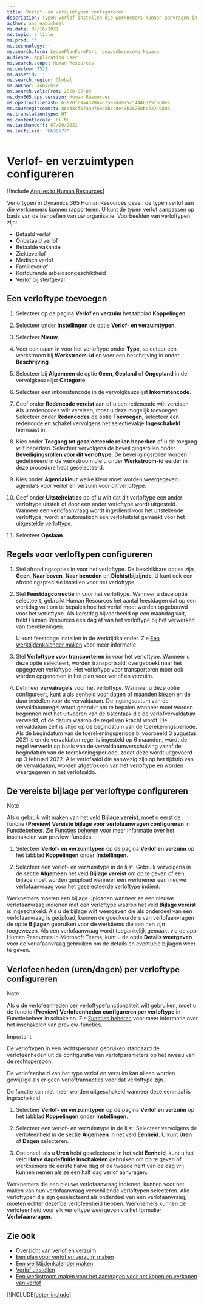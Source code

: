 ```yaml
---
title: Verlof- en verzuimtypen configureren
description: Typen verlof instellen die werknemers kunnen aanvragen in Dynamics 365 Human Resources.
author: andreabichsel
ms.date: 07/16/2021
ms.topic: article
ms.prod: ''
ms.technology: ''
ms.search.form: LeavePlanFormPart, LeaveAbsenceWorkspace
audience: Application User
ms.search.scope: Human Resources
ms.custom: 7521
ms.assetid: ''
ms.search.region: Global
ms.author: anbichse
ms.search.validFrom: 2020-02-03
ms.dyn365.ops.version: Human Resources
ms.openlocfilehash: 63970f69a437864675eada975c54446325fb60e2
ms.sourcegitcommit: 86d38cf57abe768e5bccde48b28280bc2224080c
ms.translationtype: HT
ms.contentlocale: nl-NL
ms.lasthandoff: 07/19/2021
ms.locfileid: "6639577"
---
```

# <a name="configure-leave-and-absence-types"></a>Verlof- en verzuimtypen configureren

[!include [Applies to Human Resources](../includes/applies-to-hr.md)]

Verloftypen in Dynamics 365 Human Resources geven de typen verlof aan die werknemers kunnen rapporteren. U kunt de typen verlof aanpassen op basis van de behoeften van uw organisatie. Voorbeelden van verloftypen zijn:

- Betaald verlof
- Onbetaald verlof
- Betaalde vakantie
- Ziekteverlof
- Medisch verlof
- Familieverlof
- Kortdurende arbeidsongeschiktheid
- Verlof bij sterfgeval

## <a name="add-a-leave-type"></a>Een verloftype toevoegen

1. Selecteer op de pagina **Verlof en verzuim** het tabblad **Koppelingen**.

2. Selecteer onder **Instellingen** de optie **Verlof- en verzuimtypen**.

3. Selecteer **Nieuw**.

4. Voer een naam in voor het verloftype onder **Type**, selecteer een werkstroom bij **Werkstroom-id** en voer een beschrijving in onder **Beschrijving**.

5. Selecteer bij **Algemeen** de optie **Geen**, **Gepland** of **Ongepland** in de vervolgkeuzelijst **Categorie**.

6. Selecteer een inkomstencode in de vervolgkeuzelijst **Inkomstencode**.

7. Geef onder **Redencode vereist** aan of u een redencode wilt vereisen. Als u redencodes wilt vereisen, moet u deze mogelijk toevoegen. Selecteer onder **Redencodes** de optie **Toevoegen**, selecteer een redencode en schakel vervolgens het selectievakje **Ingeschakeld** hiernaast in.

8. Kies onder **Toegang tot geselecteerde rollen beperken** of u de toegang wilt beperken. Selecteer vervolgens de beveiligingsrollen onder **Beveiligingsrollen voor dit verloftype**. De beveiligingsrollen worden gedefinieerd in de werkstroom die u onder **Werkstroom-id** eerder in deze procedure hebt geselecteerd.

9. Kies onder **Agendakleur** welke kleur moet worden weergegeven agenda's voor verlof en verzuim voor dit verloftype. 

10. Geef onder **Uitstelrelaties** op of u wilt dat dit verloftype een ander verloftype uitstelt of door een ander verloftype wordt uitgesteld. Wanneer een verlofaanvraag wordt ingediend voor het uitstellende verloftype, wordt er automatisch een verlofuitstel gemaakt voor het uitgestelde verloftype. 

10. Selecteer **Opslaan**.

## <a name="configure-leave-type-rules"></a>Regels voor verloftypen configureren

1. Stel afrondingsopties in voor het verloftype. De beschikbare opties zijn **Geen**, **Naar boven**, **Naar beneden** en **Dichtstbijzijnde**. U kunt ook een afrondingsprecisie instellen voor het verloftype.

2. Stel **Feestdagcorrectie** in voor het verloftype. Wanneer u deze optie selecteert, gebruikt Human Resources het aantal feestdagen dat op een werkdag valt om te bepalen hoe het verlof moet worden opgebouwd voor het verloftype. Als kerstdag bijvoorbeeld op een maandag valt, trekt Human Resources een dag af van het verloftype bij het verwerken van toerekeningen.

   U kunt feestdage instellen in de werktijdkalender. Zie [Een werktijdenkalender maken](hr-leave-and-absence-working-time-calendar.md) voor meer informatie
   
 3. Stel **Verloftype voor transporteren** in voor het verloftype. Wanneer u deze optie selecteert, worden transportsaldi overgeboekt naar het opgegeven verloftype. Het verloftype voor transporteren moet ook worden opgenomen in het plan voor verlof en verzuim. 
 
4. Definieer **vervalregels** voor het verloftype. Wanneer u deze optie configureert, kunt u als eenheid voor dagen of maanden kiezen en de duur instellen voor de vervaldatum. De ingangsdatum van de vervaldatumregel wordt gebruikt om te bepalen wanneer moet worden begonnen met het uitvoeren van de batchtaak die de verlofvervaldatum verwerkt, of de datum waarop de regel van kracht wordt. De vervaldatum zelf is altijd op de begindatum van de toerekeningsperiode. Als de begindatum van de toerekeningsperiode bijvoorbeeld 3 augustus 2021 is en de vervaldatumregel is ingesteld op 6 maanden, wordt de regel verwerkt op basis van de vervaldatumverschuiving vanaf de begindatum van de toerekeningsperiode, zodat deze wordt uitgevoerd op 3 februari 2022. Alle verlofsaldi die aanwezig zijn op het tijdstip van de vervaldatum, worden afgetrokken van het verloftype en worden weergegeven in het verlofsaldo.
 
## <a name="configure-the-required-attachment-per-leave-type"></a>De vereiste bijlage per verloftype configureren

> [!NOTE]
> Als u gebruik wilt maken van het veld **Bijlage vereist**, moet u eerst de functie **(Preview) Vereiste bijlage voor verlofaanvragen configureren** in Functiebeheer. Zie [Functies beheren](hr-admin-manage-features.md) voor meer informatie over het inschakelen van preview-functies.

1. Selecteer **Verlof- en verzuimtypen** op de pagina **Verlof en verzuim** op het tabblad **Koppelingen** onder **Instellingen**.

2. Selecteer een verlof- en verzuimtype in de lijst. Gebruik vervolgens in de sectie **Algemeen** het veld **Bijlage vereist** om op te geven of een bijlage moet worden geüpload wanneer een werknemer een nieuwe verlofaanvraag voor het geselecteerde verloftype indient. 

Werknemers moeten een bijlage uploaden wanneer ze een nieuwe verlofaanvraag indienen met een verloftype waarop het veld **Bijlage vereist** is ingeschakeld. Als u de bijlage wilt weergeven die als onderdeel van een verlofaanvraag is geüpload, kunnen de goedkeurders van verlofaanvragen de optie **Bijlagen** gebruiken voor de werkitems die aan hen zijn toegewezen. Als een verlofaanvraag wordt toegankelijk gemaakt via de app Human Resources in Microsoft Teams, kunt u de optie **Details weergeven** voor de verlofaanvraag gebruiken om de details en eventuele bijlagen weer te geven.

## <a name="configure-leave-units-hoursdays-per-leave-type"></a>Verlofeenheden (uren/dagen) per verloftype configureren

> [!NOTE]
> Als u de verlofeenheden per verloftypefunctionaliteit wilt gebruiken, moet u de functie **(Preview) Verlofeenheden configureren per verloftype** in Functiebeheer in schakelen. Zie [Functies beheren](hr-admin-manage-features.md) voor meer informatie over het inschakelen van preview-functies.

> [!IMPORTANT]
> De verloftypen in een rechtspersoon gebruiken standaard de verlofeenheden uit de configuratie van verlofparameters op het niveau van de rechtspersoon.
> 
> De verlofeenheid van het type verlof en verzuim kan alleen worden gewijzigd als er geen verloftransacties voor dat verloftype zijn.
> 
> De functie kan niet meer worden uitgeschakeld wanneer deze eenmaal is ingeschakeld.

1. Selecteer **Verlof- en verzuimtypen** op de pagina **Verlof en verzuim** op het tabblad **Koppelingen** onder **Instellingen**.

2. Selecteer een verlof- en verzuimtype in de lijst. Selecteer vervolgens de verlofeenheid in de sectie **Algemeen** in het veld **Eenheid**. U kunt **Uren** of **Dagen** selecteren.

3. Optioneel: als u **Uren** hebt geselecteerd in het veld **Eenheid**, kunt u het veld **Halve dagdefinitie inschakelen** gebruiken om op te geven of werknemers de eerste halve dag of de tweede helft van de dag vrij kunnen nemen als ze een half dag verlof aanvragen.

Werknemers die een nieuwe verlofaanvraag indienen, kunnen voor het maken van hun verlofaanvraag verschillende verloftypen selecteren. Alle verloftypen die zijn geselecteerd als onderdeel van een verlofaanvraag, moeten echter dezelfde verlofeenheid hebben. Werknemers kunnen de verlofeenheid voor elk verloftype weergeven via het formulier **Verlofaanvragen**.

## <a name="see-also"></a>Zie ook

- [Overzicht van verlof en verzuim](hr-leave-and-absence-overview.md)
- [Een plan voor verlof en verzuim maken](hr-leave-and-absence-plans.md)
- [Een werktijdenkalender maken](hr-leave-and-absence-working-time-calendar.md)
- [Verlof uitstellen](hr-leave-and-absence-suspend-leave.md)
- [Een werkstroom maken voor het aanvragen voor het kopen en verkopen van verlof](hr-leave-and-absence-buy-sell-workflow.md)



[!INCLUDE[footer-include](../includes/footer-banner.md)]
